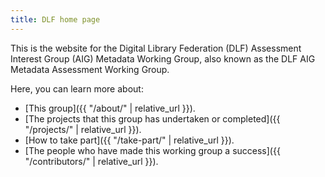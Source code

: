 ```yaml
---
title: DLF home page
---
```


This is the website for the Digital Library Federation (DLF) Assessment Interest Group (AIG) Metadata Working Group, also known as the DLF AIG Metadata Assessment Working Group.

Here, you can learn more about:

* [This group]({{ "/about/" | relative_url }}).
* [The projects that this group has undertaken or completed]({{ "/projects/" | relative_url }}).
* [How to take part]({{ "/take-part/" | relative_url }}).
* [The people who have made this working group a success]({{ "/contributors/" | relative_url }}).